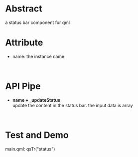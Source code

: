 # Abstract
a status bar component for qml  

# Attribute
* name: the instance name  
</br>

# API Pipe
* **name + _updateStatus**  
update the content in the status bar. the input data is array  
</br>

# Test and Demo
main.qml: qsTr("status")
</br>